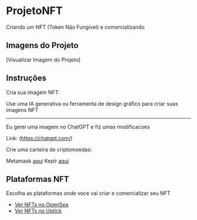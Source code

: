 # ProjetoNFT 

Criando um NFT (Token Não Fungível) e comercializando

 ## Imagens do Projeto

[Visualizar Imagem do Projeto]


## Instruções

Cria sua imagem NFT: 

Use uma IA generativa ou ferramenta de design gráfico para criar suas imagens NFT
_________________________________________________________________________________

Eu gerei uma imagem no ChatGPT e fiz umas modificacoes

Link: (https://chatgpt.com/)

Crie uma carteira de criptomoedas: 

Metamask [aqui](https://metamask.io/download)
Keplr [aqui](https://www.keplr.app/download)


## Plataformas NFT

Escolha as plataformas onde voce vai criar e comercializar seu NFT


- [Ver NFTs no OpenSea](https://opensea.io)
- [Ver NFTs no Uptick](https://www.upticknft.com/)



